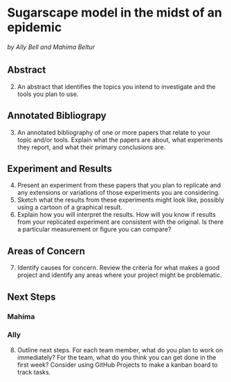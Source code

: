 # Sugarscape model in the midst of an epidemic
###### by Ally Bell and Mahima Beltur

## Abstract

2) An abstract that identifies the topics you intend to investigate and the tools you plan to use.
## Annotated Bibliograpy
3) An annotated bibliography of one or more papers that relate to your topic and/or tools.  Explain what the papers are about, what experiments they report, and what their primary conclusions are.
## Experiment and Results
4) Present an experiment from these papers that you plan to replicate and any extensions or variations of those experiments you are considering.
5) Sketch what the results from these experiments might look like, possibly using a cartoon of a graphical result.
6) Explain how you will interpret the results. How will you know if results from your replicated experiment are consistent with the original. Is there a particular measurement or figure you can compare?
## Areas of Concern
7) Identify causes for concern.  Review the criteria for what makes a good project and identify any areas where your project might be problematic.
## Next Steps
### Mahima
### Ally
8) Outline next steps.  For each team member, what do you plan to work on immediately?  For the team, what do you think you can get done in the first week?  Consider using GitHub Projects to make a kanban board to track tasks.




